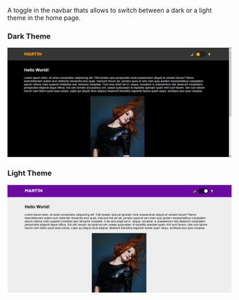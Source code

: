 A toggle in the navbar thats allows to switch between a dark or a light theme in the home page. 

### Dark Theme
![dark theme](https://github.com/luzuriagamartin/light-dark-toggle/blob/master/darkTheme.jpg)

### Light Theme
![Light Theme](https://github.com/luzuriagamartin/light-dark-toggle/blob/master/lightTheme.jpg)
